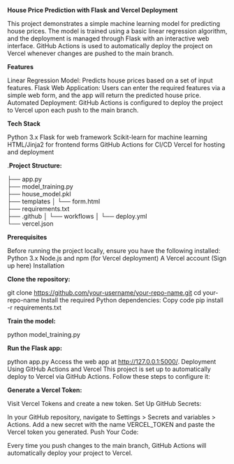 **House Price Prediction with Flask and Vercel Deployment**

This project demonstrates a simple machine learning model for predicting house prices. The model is trained using a basic linear regression algorithm, and the deployment is managed through Flask with an interactive web interface. GitHub Actions is used to automatically deploy the project on Vercel whenever changes are pushed to the main branch.


**Features**

Linear Regression Model: Predicts house prices based on a set of input features.
Flask Web Application: Users can enter the required features via a simple web form, and the app will return the predicted house price.
Automated Deployment: GitHub Actions is configured to deploy the project to Vercel upon each push to the main branch.


**Tech Stack**

Python 3.x
Flask for web framework
Scikit-learn for machine learning
HTML/Jinja2 for frontend forms
GitHub Actions for CI/CD
Vercel for hosting and deployment


.**Project Structure:**

├── app.py                
├── model_training.py      
├── house_model.pkl        
├── templates
│   └── form.html         
├── requirements.txt       
├── .github
│   └── workflows
│       └── deploy.yml     
└── vercel.json           


**Prerequisites**

Before running the project locally, ensure you have the following installed:
Python 3.x
Node.js and npm (for Vercel deployment)
A Vercel account (Sign up here)
Installation


**Clone the repository:**

git clone https://github.com/your-username/your-repo-name.git
cd your-repo-name
Install the required Python dependencies:
Copy code
pip install -r requirements.txt


**Train the model:**

python model_training.py


**Run the Flask app:**

python app.py
Access the web app at http://127.0.0.1:5000/.
Deployment
Using GitHub Actions and Vercel
This project is set up to automatically deploy to Vercel via GitHub Actions. Follow these steps to configure it:


**Generate a Vercel Token:**

Visit Vercel Tokens and create a new token.
Set Up GitHub Secrets:

In your GitHub repository, navigate to Settings > Secrets and variables > Actions.
Add a new secret with the name VERCEL_TOKEN and paste the Vercel token you generated.
Push Your Code:

Every time you push changes to the main branch, GitHub Actions will automatically deploy your project to Vercel.

